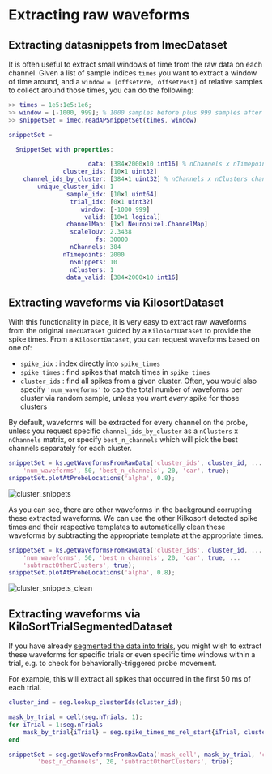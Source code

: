 # Extracting raw waveforms

## Extracting datasnippets from ImecDataset

It is often useful to extract small windows of time from the raw data on each channel. Given a list of sample indices `times` you want to extract a window of time around, and a `window = [offsetPre, offsetPost]` of relative samples to collect around those times, you can do the following:

```matlab
>> times = 1e5:1e5:1e6;
>> window = [-1000, 999]; % 1000 samples before plus 999 samples after
>> snippetSet = imec.readAPSnippetSet(times, window)

snippetSet =

  SnippetSet with properties:

                      data: [384×2000×10 int16] % nChannels x nTimepoints x nSnippets snippet data
               cluster_ids: [10×1 uint32]
    channel_ids_by_cluster: [384×1 uint32] % nChannels x nClusters channel ids, which channel ids were extracted for each cluster
        unique_cluster_idx: 1
                sample_idx: [10×1 uint64]
                 trial_idx: [0×1 uint32]
                    window: [-1000 999]
                     valid: [10×1 logical]
                channelMap: [1×1 Neuropixel.ChannelMap]
                 scaleToUv: 2.3438
                        fs: 30000
                 nChannels: 384
               nTimepoints: 2000
                 nSnippets: 10
                 nClusters: 1
                data_valid: [384×2000×10 int16]

```

## Extracting waveforms via KilosortDataset

With this functionality in place, it is very easy to extract raw waveforms from the original `ImecDataset` guided by a `KilosortDataset` to provide the spike times. From a `KilosortDataset`, you can request waveforms based on one of:

* `spike_idx` : index directly into `spike_times`
* `spike_times` : find spikes that match times in `spike_times`
* `cluster_ids` : find all spikes from a given cluster. Often, you would also specify `'num_waveforms'` to cap the total number of waveforms per cluster via random sample, unless you want _every_ spike for those clusters

By default, waveforms will be extracted for every channel on the probe, unless you request specific `channel_ids_by_cluster` as a `nClusters` x `nChannels` matrix, or specify `best_n_channels` which will pick the best channels separately for each cluster.


```matlab
snippetSet = ks.getWaveformsFromRawData('cluster_ids', cluster_id, ...
    'num_waveforms', 50, 'best_n_channels', 20, 'car', true);
snippetSet.plotAtProbeLocations('alpha', 0.8);
```

![cluster_snippets](images/cluster_snippets.png "Cluster waveforms")

As you can see, there are other waveforms in the background corrupting these extracted waveforms. We can use the other Kilkosort detected spike times and their respective templates to automatically clean these waveforms by subtracting the appropriate template at the appropriate times.

```matlab
snippetSet = ks.getWaveformsFromRawData('cluster_ids', cluster_id, ...
    'num_waveforms', 50, 'best_n_channels', 20, 'car', true, ...
    'subtractOtherClusters', true);
snippetSet.plotAtProbeLocations('alpha', 0.8);
```

![cluster_snippets_clean](images/cluster_snippets_clean.png "Cluster waveforms")

## Extracting waveforms via KiloSortTrialSegmentedDataset

If you have already [segmented the data into trials](kilosort.md#segmenting-a-kilosort-dataset-into-trials), you might wish to extract these waveforms for specific trials or even specific time windows within a trial, e.g. to check for  behaviorally-triggered probe movement.

For example, this will extract all spikes that occurred in the first 50 ms of each trial.

```matlab
cluster_ind = seg.lookup_clusterIds(cluster_id);

mask_by_trial = cell(seg.nTrials, 1);
for iTrial = 1:seg.nTrials
    mask_by_trial{iTrial} = seg.spike_times_ms_rel_start{iTrial, cluster_ind} < 50;
end

snippetSet = seg.getWaveformsFromRawData('mask_cell', mask_by_trial, 'cluster_id', cluster_id, ...
        'best_n_channels', 20, 'subtractOtherClusters', true);
```
